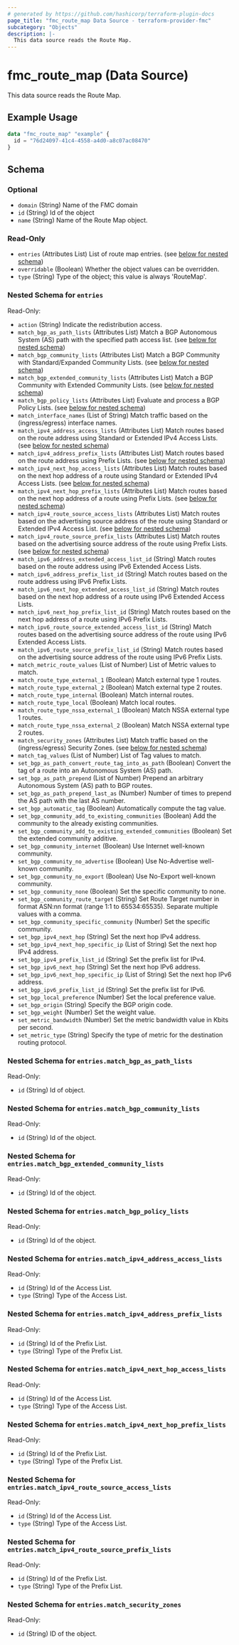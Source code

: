 ```yaml
---
# generated by https://github.com/hashicorp/terraform-plugin-docs
page_title: "fmc_route_map Data Source - terraform-provider-fmc"
subcategory: "Objects"
description: |-
  This data source reads the Route Map.
---
```


# fmc_route_map (Data Source)

This data source reads the Route Map.

## Example Usage

```terraform
data "fmc_route_map" "example" {
  id = "76d24097-41c4-4558-a4d0-a8c07ac08470"
}
```

<!-- schema generated by tfplugindocs -->
## Schema

### Optional

- `domain` (String) Name of the FMC domain
- `id` (String) Id of the object
- `name` (String) Name of the Route Map object.

### Read-Only

- `entries` (Attributes List) List of route map entries. (see [below for nested schema](#nestedatt--entries))
- `overridable` (Boolean) Whether the object values can be overridden.
- `type` (String) Type of the object; this value is always 'RouteMap'.

<a id="nestedatt--entries"></a>
### Nested Schema for `entries`

Read-Only:

- `action` (String) Indicate the redistribution access.
- `match_bgp_as_path_lists` (Attributes List) Match a BGP Autonomous System (AS) path with the specified path access list. (see [below for nested schema](#nestedatt--entries--match_bgp_as_path_lists))
- `match_bgp_community_lists` (Attributes List) Match a BGP Community with Standard/Expanded Community Lists. (see [below for nested schema](#nestedatt--entries--match_bgp_community_lists))
- `match_bgp_extended_community_lists` (Attributes List) Match a BGP Community with Extended Community Lists. (see [below for nested schema](#nestedatt--entries--match_bgp_extended_community_lists))
- `match_bgp_policy_lists` (Attributes List) Evaluate and process a BGP Policy Lists. (see [below for nested schema](#nestedatt--entries--match_bgp_policy_lists))
- `match_interface_names` (List of String) Match traffic based on the (ingress/egress) interface names.
- `match_ipv4_address_access_lists` (Attributes List) Match routes based on the route address using Standard or Extended IPv4 Access Lists. (see [below for nested schema](#nestedatt--entries--match_ipv4_address_access_lists))
- `match_ipv4_address_prefix_lists` (Attributes List) Match routes based on the route address using Prefix Lists. (see [below for nested schema](#nestedatt--entries--match_ipv4_address_prefix_lists))
- `match_ipv4_next_hop_access_lists` (Attributes List) Match routes based on the next hop address of a route using Standard or Extended IPv4 Access Lists. (see [below for nested schema](#nestedatt--entries--match_ipv4_next_hop_access_lists))
- `match_ipv4_next_hop_prefix_lists` (Attributes List) Match routes based on the next hop address of a route using Prefix Lists. (see [below for nested schema](#nestedatt--entries--match_ipv4_next_hop_prefix_lists))
- `match_ipv4_route_source_access_lists` (Attributes List) Match routes based on the advertising source address of the route using Standard or Extended IPv4 Access List. (see [below for nested schema](#nestedatt--entries--match_ipv4_route_source_access_lists))
- `match_ipv4_route_source_prefix_lists` (Attributes List) Match routes based on the advertising source address of the route using Prefix Lists. (see [below for nested schema](#nestedatt--entries--match_ipv4_route_source_prefix_lists))
- `match_ipv6_address_extended_access_list_id` (String) Match routes based on the route address using IPv6 Extended Access Lists.
- `match_ipv6_address_prefix_list_id` (String) Match routes based on the route address using IPv6 Prefix Lists.
- `match_ipv6_next_hop_extended_access_list_id` (String) Match routes based on the next hop address of a route using IPv6 Extended Access Lists.
- `match_ipv6_next_hop_prefix_list_id` (String) Match routes based on the next hop address of a route using IPv6 Prefix Lists.
- `match_ipv6_route_source_extended_access_list_id` (String) Match routes based on the advertising source address of the route using IPv6 Extended Access Lists.
- `match_ipv6_route_source_prefix_list_id` (String) Match routes based on the advertising source address of the route using IPv6 Prefix Lists.
- `match_metric_route_values` (List of Number) List of Metric values to match.
- `match_route_type_external_1` (Boolean) Match external type 1 routes.
- `match_route_type_external_2` (Boolean) Match external type 2 routes.
- `match_route_type_internal` (Boolean) Match internal routes.
- `match_route_type_local` (Boolean) Match local routes.
- `match_route_type_nssa_external_1` (Boolean) Match NSSA external type 1 routes.
- `match_route_type_nssa_external_2` (Boolean) Match NSSA external type 2 routes.
- `match_security_zones` (Attributes List) Match traffic based on the (ingress/egress) Security Zones. (see [below for nested schema](#nestedatt--entries--match_security_zones))
- `match_tag_values` (List of Number) List of Tag values to match.
- `set_bgp_as_path_convert_route_tag_into_as_path` (Boolean) Convert the tag of a route into an Autonomous System (AS) path.
- `set_bgp_as_path_prepend` (List of Number) Prepend an arbitrary Autonomous System (AS) path to BGP routes.
- `set_bgp_as_path_prepend_last_as` (Number) Number of times to prepend the AS path with the last AS number.
- `set_bgp_automatic_tag` (Boolean) Automatically compute the tag value.
- `set_bgp_community_add_to_existing_communities` (Boolean) Add the community to the already existing communities.
- `set_bgp_community_add_to_existing_extended_communities` (Boolean) Set the extended community additive.
- `set_bgp_community_internet` (Boolean) Use Internet well-known community.
- `set_bgp_community_no_advertise` (Boolean) Use No-Advertise well-known community.
- `set_bgp_community_no_export` (Boolean) Use No-Export well-known community.
- `set_bgp_community_none` (Boolean) Set the specific community to none.
- `set_bgp_community_route_target` (String) Set Route Target number in format ASN:nn format (range 1:1 to 65534:65535). Separate multiple values with a comma.
- `set_bgp_community_specific_community` (Number) Set the specific community.
- `set_bgp_ipv4_next_hop` (String) Set the next hop IPv4 address.
- `set_bgp_ipv4_next_hop_specific_ip` (List of String) Set the next hop IPv4 address.
- `set_bgp_ipv4_prefix_list_id` (String) Set the prefix list for IPv4.
- `set_bgp_ipv6_next_hop` (String) Set the next hop IPv6 address.
- `set_bgp_ipv6_next_hop_specific_ip` (List of String) Set the next hop IPv6 address.
- `set_bgp_ipv6_prefix_list_id` (String) Set the prefix list for IPv6.
- `set_bgp_local_preference` (Number) Set the local preference value.
- `set_bgp_origin` (String) Specify the BGP origin code.
- `set_bgp_weight` (Number) Set the weight value.
- `set_metric_bandwidth` (Number) Set the metric bandwidth value in Kbits per second.
- `set_metric_type` (String) Specify the type of metric for the destination routing protocol.

<a id="nestedatt--entries--match_bgp_as_path_lists"></a>
### Nested Schema for `entries.match_bgp_as_path_lists`

Read-Only:

- `id` (String) Id of object.


<a id="nestedatt--entries--match_bgp_community_lists"></a>
### Nested Schema for `entries.match_bgp_community_lists`

Read-Only:

- `id` (String) Id of the object.


<a id="nestedatt--entries--match_bgp_extended_community_lists"></a>
### Nested Schema for `entries.match_bgp_extended_community_lists`

Read-Only:

- `id` (String) Id of the object.


<a id="nestedatt--entries--match_bgp_policy_lists"></a>
### Nested Schema for `entries.match_bgp_policy_lists`

Read-Only:

- `id` (String) Id of the object.


<a id="nestedatt--entries--match_ipv4_address_access_lists"></a>
### Nested Schema for `entries.match_ipv4_address_access_lists`

Read-Only:

- `id` (String) Id of the Access List.
- `type` (String) Type of the Access List.


<a id="nestedatt--entries--match_ipv4_address_prefix_lists"></a>
### Nested Schema for `entries.match_ipv4_address_prefix_lists`

Read-Only:

- `id` (String) Id of the Prefix List.
- `type` (String) Type of the Prefix List.


<a id="nestedatt--entries--match_ipv4_next_hop_access_lists"></a>
### Nested Schema for `entries.match_ipv4_next_hop_access_lists`

Read-Only:

- `id` (String) Id of the Access List.
- `type` (String) Type of the Access List.


<a id="nestedatt--entries--match_ipv4_next_hop_prefix_lists"></a>
### Nested Schema for `entries.match_ipv4_next_hop_prefix_lists`

Read-Only:

- `id` (String) Id of the Prefix List.
- `type` (String) Type of the Prefix List.


<a id="nestedatt--entries--match_ipv4_route_source_access_lists"></a>
### Nested Schema for `entries.match_ipv4_route_source_access_lists`

Read-Only:

- `id` (String) Id of the Access List.
- `type` (String) Type of the Access List.


<a id="nestedatt--entries--match_ipv4_route_source_prefix_lists"></a>
### Nested Schema for `entries.match_ipv4_route_source_prefix_lists`

Read-Only:

- `id` (String) Id of the Prefix List.
- `type` (String) Type of the Prefix List.


<a id="nestedatt--entries--match_security_zones"></a>
### Nested Schema for `entries.match_security_zones`

Read-Only:

- `id` (String) ID of the object.
